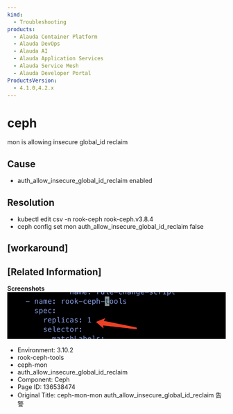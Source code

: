 ```yaml
---
kind:
  - Troubleshooting
products:
  - Alauda Container Platform
  - Alauda DevOps
  - Alauda AI
  - Alauda Application Services
  - Alauda Service Mesh
  - Alauda Developer Portal
ProductsVersion:
  - 4.1.0,4.2.x
---
```

<!-- A type of document that involves encountering a fault, diagnosing it, performing root cause analysis, and providing solutions. -->

# ceph

mon is allowing insecure global_id reclaim

## Cause
- auth_allow_insecure_global_id_reclaim enabled

## Resolution
- kubectl edit csv -n rook-ceph rook-ceph.v3.8.4
- ceph config set mon auth_allow_insecure_global_id_reclaim false

## [workaround]

## [Related Information]
**Screenshots**
![](assets/ceph-mon-mon-auth-allow-insecure-global-id-reclaim-gao-jing/image2023-2-15_14-22-44.png)
- Environment: 3.10.2
- rook-ceph-tools
- ceph-mon
- auth_allow_insecure_global_id_reclaim
- Component: Ceph
- Page ID: 136538474
- Original Title: ceph-mon-mon auth_allow_insecure_global_id_reclaim 告警
